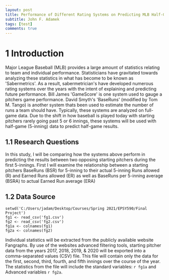 ```yaml
---
layout: post
title: Performance of Different Rating Systems on Predicting MLB Half-Game Results
subtitle: John F. Adamek
tags: [test]
comments: true
---
```

# 1   Introduction

Major League Baseball (MLB) provides a large amount of statistics relating to team and individual performance. Statisticians have gravitated towards analyzing these statistics in what has become to be known as 'Sabermetrics'. As a result, sabermetrician's have developed numerous rating systems over the years with the intent of explaining and predicting future performance. Bill James 'GameScore' is one system used to gauge a pitchers game performance. David Smyth's 'BaseRuns' (modified by Tom M. Tango) is another system thats been used to estimate the number of runs a team should have. Typically, these systems are analyzed on full-game data. Due to the shift in how baseball is played today with starting pitchers rarely going past 5 or 6 innings, these systems will be used with half-game (5-inning) data to predict half-game results.  


## 1.1    Research Questions

In this study, I will be comparing how the systems above perform in predicting the results between two opposing starting pitchers during the first 5-innings. First I will examine the relationship between a starting pitchers BaseRuns (BSR) for 5-inning to their actual 5-inning Runs allowed (R) and Earned Runs allowed (ER) as well as BaseRuns per 5-inning average (BSRA) to actual Earned Run average (ERA)

## 1.2    Data Source

```{r include=FALSE}
setwd('C:/Users/jadam/Desktop/Courses/Spring 2021/EPSY590/Final Project')
fg1 <- read_csv('fg1.csv')
fg2 <- read_csv('fg2.csv')
fg1a <- colnames(fg1)
fg2a <- colnames(fg2)

```

Individual statistics will be extracted from the publicly available website Fangraphs. By use of the websites advanced filtering tools, starting pitcher data from the years 2017, 2018, 2019, & 2020 will be exported into a comma-separated values (CSV) file. This file will contain only the data for the first, second, third, fourth, and fifth innings over the course of the year. The statistics from the file will include the standard variables: `r fg1a` and Advanced variables `r fg2a`.
